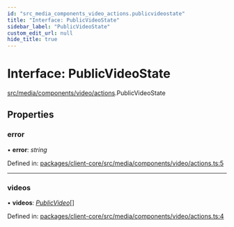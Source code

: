 ```yaml
---
id: "src_media_components_video_actions.publicvideostate"
title: "Interface: PublicVideoState"
sidebar_label: "PublicVideoState"
custom_edit_url: null
hide_title: true
---
```


# Interface: PublicVideoState

[src/media/components/video/actions](../modules/src_media_components_video_actions.md).PublicVideoState

## Properties

### error

• **error**: *string*

Defined in: [packages/client-core/src/media/components/video/actions.ts:5](https://github.com/xr3ngine/xr3ngine/blob/716a06460/packages/client-core/src/media/components/video/actions.ts#L5)

___

### videos

• **videos**: [*PublicVideo*](src_media_components_video_actions.publicvideo.md)[]

Defined in: [packages/client-core/src/media/components/video/actions.ts:4](https://github.com/xr3ngine/xr3ngine/blob/716a06460/packages/client-core/src/media/components/video/actions.ts#L4)
